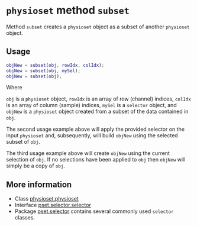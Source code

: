 `physioset` method `subset`
===

Method `subset` creates a `physioset` object as a subset of another 
`physioset` object.

## Usage

````matlab
objNew = subset(obj, rowIdx, colIdx);
objNew = subset(obj, mySel);
objNew = subset(obj);
````

Where

`obj` is a `physioset` object, `rowIdx` is an array of row (channel)
indices, `colIdx` is an array of column (sample) indices, `mySel` is a 
`selector` object, and `objNew` is a `physioset` object created from a 
subset of the data contained in `obj`.

The second usage example above will apply the provided selector on the
input `physioset` and, subsequently, will build `objNew` using the
selected subset of `obj`.

The third usage example above will create `objNew` using the current
selection of `obj`. If no selections have been applied to `obj` then 
`objNew` will simply be a copy of `obj`.

## More information

* Class [physioset.physioset][physioset]
* Interface [pset.selector.selector][selector-ifc]
* Package [pset.selector][selector-pkg] contains several commonly used 
  `selector` classes.

[physioset]: ../README.md
[selector-ifc]: https://github.com/germangh/matlab_pset/tree/master/+pset/+selector/selector.md
[selector-pkg]: https://github.com/germangh/matlab_pset/tree/master/+pset/+selector/README.md
